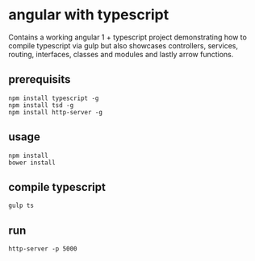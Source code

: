 # angular with typescript

Contains a working angular 1 + typescript project demonstrating how to 
compile typescript via gulp but also showcases controllers, services, routing, interfaces, classes and modules
and lastly arrow functions.

## prerequisits

    npm install typescript -g
    npm install tsd -g
    npm install http-server -g

## usage

    npm install
    bower install
    
## compile typescript

    gulp ts
    
## run

    http-server -p 5000

